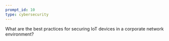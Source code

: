 ```yaml
---
prompt_id: 10
type: cybersecurity
---
```


What are the best practices for securing IoT devices in a corporate network environment?
